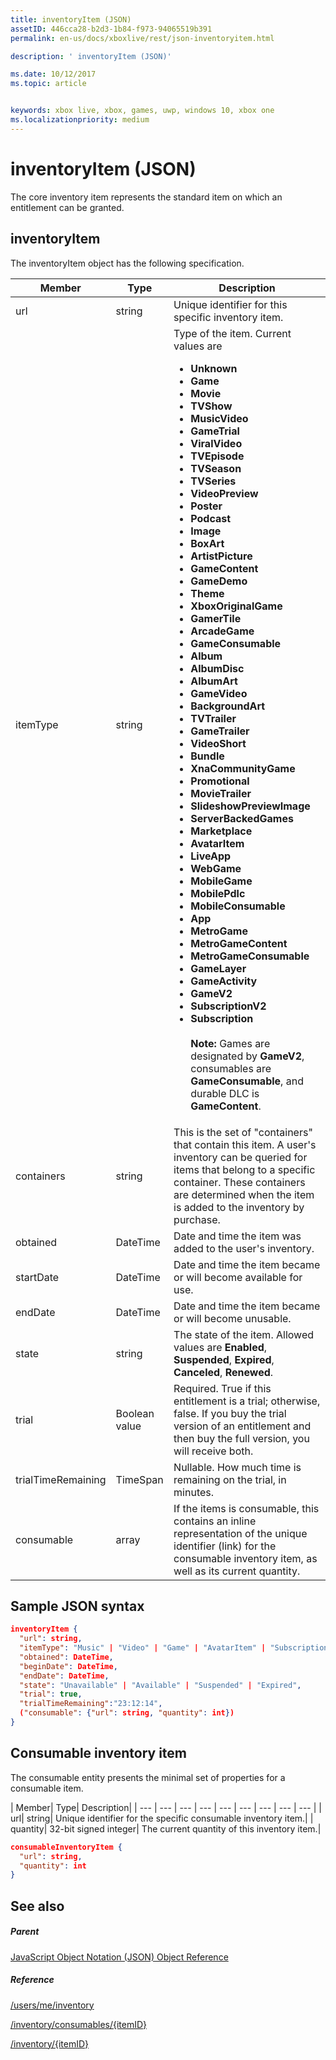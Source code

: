```yaml
---
title: inventoryItem (JSON)
assetID: 446cca28-b2d3-1b84-f973-94065519b391
permalink: en-us/docs/xboxlive/rest/json-inventoryitem.html

description: ' inventoryItem (JSON)'

ms.date: 10/12/2017
ms.topic: article


keywords: xbox live, xbox, games, uwp, windows 10, xbox one
ms.localizationpriority: medium
---
```



# inventoryItem (JSON)
The core inventory item represents the standard item on which an entitlement can be granted.
<a id="ID4EN"></a>


## inventoryItem

The inventoryItem object has the following specification.

| Member| Type| Description|
| --- | --- | --- |
| url| string| Unique identifier for this specific inventory item.|
| itemType| string| Type of the item. Current values are <ul><li><b>Unknown</b></li><li><b>Game</b></li><li><b>Movie</b></li><li> <b>TVShow</b></li><li><b>MusicVideo</b></li><li><b>GameTrial</b></li><li><b>ViralVideo</b></li><li><b>TVEpisode</b></li><li><b>TVSeason</b></li><li><b>TVSeries</b></li><li><b>VideoPreview</b></li><li><b>Poster</b></li><li><b>Podcast</b></li><li><b>Image</b></li><li><b>BoxArt</b></li><li><b>ArtistPicture</b></li><li><b>GameContent</b></li><li><b>GameDemo</b></li><li><b>Theme</b></li><li><b>XboxOriginalGame</b></li><li><b>GamerTile</b></li><li><b>ArcadeGame</b></li><li><b>GameConsumable</b></li><li><b>Album</b></li><li><b>AlbumDisc</b></li><li><b>AlbumArt</b></li><li><b>GameVideo</b></li><li><b>BackgroundArt</b></li><li><b>TVTrailer</b></li><li><b>GameTrailer</b></li><li><b>VideoShort</b></li><li><b>Bundle</b></li><li><b>XnaCommunityGame</b></li><li><b>Promotional</b></li><li><b>MovieTrailer</b></li><li><b>SlideshowPreviewImage</b></li><li><b>ServerBackedGames</b></li><li><b>Marketplace</b></li><li><b>AvatarItem</b></li><li><b>LiveApp</b></li><li><b>WebGame</b></li><li><b>MobileGame</b></li><li><b>MobilePdlc</b></li><li><b>MobileConsumable</b></li><li><b>App</b></li><li><b>MetroGame</b></li><li><b>MetroGameContent</b></li><li><b>MetroGameConsumable</b></li><li><b>GameLayer</b></li><li><b>GameActivity</b></li><li><b>GameV2</b></li><li><b>SubscriptionV2</b></li><li><b>Subscription</b><br/><br/> **Note:** Games are designated by **GameV2**, consumables are **GameConsumable**, and durable DLC is **GameContent**. |
  | containers | string | This is the set of "containers" that contain this item. A user's inventory can be queried for items that belong to a specific container. These containers are determined when the item is added to the inventory by purchase. |
  | obtained | DateTime | Date and time the item was added to the user's inventory. |
  | startDate | DateTime | Date and time the item became or will become available for use. |
  | endDate | DateTime | Date and time the item became or will become unusable. |
  | state | string | The state of the item. Allowed values are **Enabled**, **Suspended**, **Expired**, **Canceled**, **Renewed**.  |
  | trial | Boolean value | Required. True if this entitlement is a trial; otherwise, false. If you buy the trial version of an entitlement and then buy the full version, you will receive both. |
  | trialTimeRemaining | TimeSpan | Nullable. How much time is remaining on the trial, in minutes. |
  | consumable | array | If the items is consumable, this contains an inline representation of the unique identifier (link) for the consumable inventory item, as well as its current quantity. |

<a id="ID4EMAAC"></a>


## Sample JSON syntax


```json
inventoryItem {
  "url": string,
  "itemType": "Music" | "Video" | "Game" | "AvatarItem" | "Subscription" | "DLC" | "Consumable" | ...,
  "obtained": DateTime,
  "beginDate": DateTime,
  "endDate": DateTime,
  "state": "Unavailable" | "Available" | "Suspended" | "Expired",
  "trial": true,
  "trialTimeRemaining":"23:12:14",
  ("consumable": {"url": string, "quantity": int})
}

```


<a id="ID4EVAAC"></a>


## Consumable inventory item

The consumable entity presents the minimal set of properties for a consumable item.

| Member| Type| Description|
| --- | --- | --- | --- | --- | --- | --- | --- | --- |
| url| string| Unique identifier for the specific consumable inventory item.|
| quantity| 32-bit signed integer| The current quantity of this inventory item.|


```json
consumableInventoryItem {
  "url": string,
  "quantity": int
}

```


<a id="ID4E4BAC"></a>


## See also

<a id="ID4E6BAC"></a>


##### Parent

[JavaScript Object Notation (JSON) Object Reference](atoc-xboxlivews-reference-json.md)


<a id="ID4EJCAC"></a>


##### Reference

[/users/me/inventory](../uri/marketplace/uri-inventory.md)

 [/inventory/consumables/{itemID}](../uri/marketplace/uri-inventoryconsumablesitemurl.md)

 [/inventory/{itemID}](../uri/marketplace/uri-inventoryitemurl.md)
